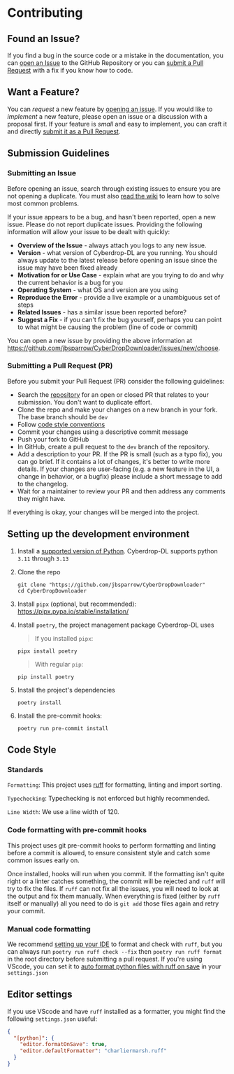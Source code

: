 # Contributing

## Found an Issue?

If you find a bug in the source code or a mistake in the documentation, you can
[open an Issue](#submitting-an-issue) to the GitHub Repository or you can
[submit a Pull Request](#submitting-a-pull-request-pr) with a fix if you know how to code.

## Want a Feature?

You can *request* a new feature by [opening an issue](#submitting-an-issue). If you would like to *implement* a new feature,
please open an issue or a discussion with a proposal first. If your feature is *small* and easy to implement,
you can craft it and directly [submit it as a Pull Request](#submitting-a-pull-request-pr).

## Submission Guidelines

### Submitting an Issue

Before opening an issue, search through existing issues to ensure you are not opening a duplicate.
You must also [read the wiki](https://script-ware.gitbook.io/cyberdrop-dl/frequently-asked-questions) to learn how to solve most common problems.

If your issue appears to be a bug, and hasn't been reported, open a new issue. Please do not report duplicate issues.
Providing the following information will allow your issue to be dealt with quickly:

- **Overview of the Issue** - always attach you logs to any new issue.
- **Version** - what version of Cyberdrop-DL are you running. You should always update to the latest release before opening an issue since
the issue may have been fixed already
- **Motivation for or Use Case** - explain what are you trying to do and why the current behavior is a bug for you
- **Operating System** - what OS and version are you using
- **Reproduce the Error** - provide a live example or a unambiguous set of steps
- **Related Issues** - has a similar issue been reported before?
- **Suggest a Fix** - if you can't fix the bug yourself, perhaps you can point to what might be
  causing the problem (line of code or commit)

You can open a new issue by providing the above information at <https://github.com/jbsparrow/CyberDropDownloader/issues/new/choose>.

### Submitting a Pull Request (PR)

Before you submit your Pull Request (PR) consider the following guidelines:

- Search the [repository](https://github.com/jbsparrow/CyberDropDownloader/pulls) for an open or closed PR
  that relates to your submission. You don't want to duplicate effort.
- Clone the repo and make your changes on a new branch in your fork. The base branch should be `dev`
- Follow [code style conventions](#code-style)
- Commit your changes using a descriptive commit message
- Push your fork to GitHub
- In GitHub, create a pull request to the `dev` branch of the repository.
- Add a description to your PR. If the PR is small (such as a typo fix), you can go brief.
If it contains a lot of changes, it's better to write more details.
If your changes are user-facing (e.g. a new feature in the UI, a change in behavior, or a bugfix)
please include a short message to add to the changelog.
- Wait for a maintainer to review your PR and then address any comments they might have.

If everything is okay, your changes will be merged into the project.

## Setting up the development environment

1. Install a [supported version of Python](https://www.python.org/downloads/). Cyberdrop-DL supports python `3.11` through `3.13`

2. Clone the repo

    ```shell
    git clone "https://github.com/jbsparrow/CyberDropDownloader"
    cd CyberDropDownloader
    ```

3. Install `pipx` (optional, but recommended): <https://pipx.pypa.io/stable/installation/>

4. Install `poetry`, the project management package Cyberdrop-DL uses

    > If you installed `pipx`:

    ```shell
    pipx install poetry
    ```

    > With regular `pip`:

    ```shell
    pip install poetry
    ```

5. Install the project's dependencies

    ```shell
    poetry install
    ```

6. Install the pre-commit hooks:

    ```shell
    poetry run pre-commit install
    ```

## Code Style

### Standards

`Formatting`: This project uses [ruff](https://docs.astral.sh/ruff) for formatting, linting and import sorting.

`Typechecking`: Typechecking is not enforced but highly recommended.

`Line Width`: We use a line width of 120.

### Code formatting with pre-commit hooks

This project uses git pre-commit hooks to perform formatting and linting before a commit is allowed,
to ensure consistent style and catch some common issues early on.

Once installed, hooks will run when you commit. If the formatting isn't quite right or a linter catches something,
the commit will be rejected and `ruff` will try to fix the files. If `ruff` can not fix all the issues,
you will need to look at the output and fix them manually. When everything is fixed (either by `ruff` itself or manually)
all you need to do is `git add` those files again and retry your commit.

### Manual code formatting

We recommend [setting up your IDE](https://docs.astral.sh/ruff/editors/) to format and check with `ruff`, but you can always run
`poetry run ruff check --fix` then `poetry run ruff format` in the root directory before submitting a pull request.
If you're using VScode, you can set it to [auto format python files with ruff on save](#editor-settings) in your `settings.json`

## Editor settings

If you use VScode and have `ruff` installed as a formatter, you might find the following `settings.json` useful:

```json
{
  "[python]": {
    "editor.formatOnSave": true,
    "editor.defaultFormatter": "charliermarsh.ruff"
  }
}
```
